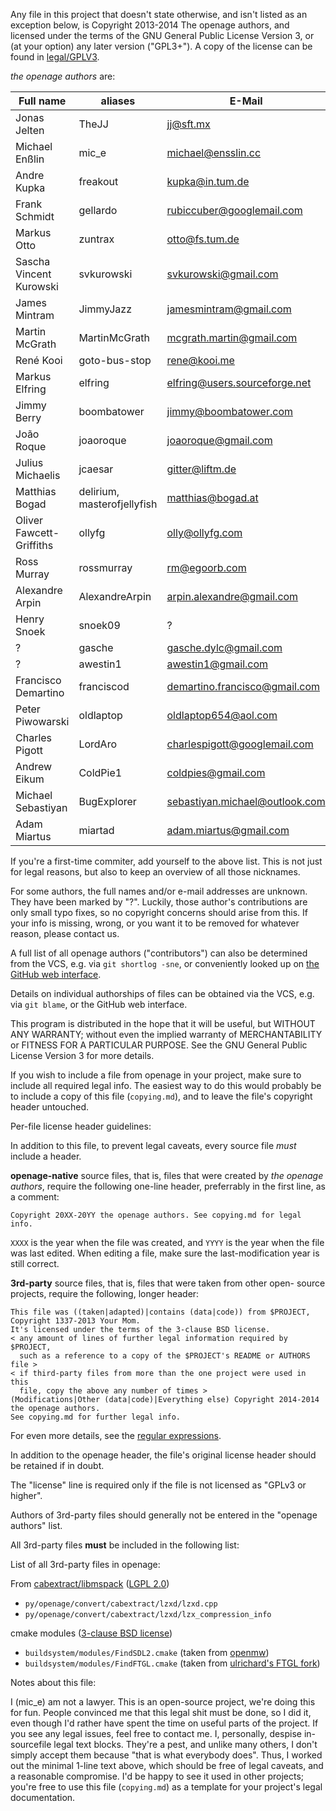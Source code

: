 Any file in this project that doesn't state otherwise, and isn't listed as an
exception below, is Copyright 2013-2014 The openage authors, and licensed
under the terms of the GNU General Public License Version 3, or
(at your option) any later version ("GPL3+").
A copy of the license can be found in [legal/GPLV3](legal/GPLv3).

_the openage authors_ are:

| Full name                   | aliases                     | E-Mail                           |
|-----------------------------|-----------------------------|----------------------------------|
| Jonas Jelten                | TheJJ                       | jj@sft.mx                        |
| Michael Enßlin              | mic_e                       | michael@ensslin.cc               |
| Andre Kupka                 | freakout                    | kupka@in.tum.de                  |
| Frank Schmidt               | gellardo                    | rubiccuber@googlemail.com        |
| Markus Otto                 | zuntrax                     | otto@fs.tum.de                   |
| Sascha Vincent Kurowski     | svkurowski                  | svkurowski@gmail.com             |
| James Mintram               | JimmyJazz                   | jamesmintram@gmail.com           |
| Martin McGrath              | MartinMcGrath               | mcgrath.martin@gmail.com         |
| René Kooi                   | goto-bus-stop               | rene@kooi.me                     |
| Markus Elfring              | elfring                     | elfring@users.sourceforge.net    |
| Jimmy Berry                 | boombatower                 | jimmy@boombatower.com            |
| João Roque                  | joaoroque                   | joaoroque@gmail.com              |
| Julius Michaelis            | jcaesar                     | gitter@liftm.de                  |
| Matthias Bogad              | delirium, masterofjellyfish | matthias@bogad.at                |
| Oliver Fawcett-Griffiths    | ollyfg                      | olly@ollyfg.com                  |
| Ross Murray                 | rossmurray                  | rm@egoorb.com                    |
| Alexandre Arpin             | AlexandreArpin              | arpin.alexandre@gmail.com        |
| Henry Snoek                 | snoek09                     | ?                                |
| ?                           | gasche                      | gasche.dylc@gmail.com            |
| ?                           | awestin1                    | awestin1@gmail.com               |
| Francisco Demartino         | franciscod                  | demartino.francisco@gmail.com    |
| Peter Piwowarski            | oldlaptop                   | oldlaptop654@aol.com             |
| Charles Pigott              | LordAro                     | charlespigott@googlemail.com     |
| Andrew Eikum                | ColdPie1                    | coldpies@gmail.com               |
| Michael Sebastiyan          | BugExplorer                 | sebastiyan.michael@outlook.com   |
| Adam Miartus                | miartad                     | adam.miartus@gmail.com           |

If you're a first-time commiter, add yourself to the above list. This is not
just for legal reasons, but also to keep an overview of all those nicknames.

For some authors, the full names and/or e-mail addresses are unknown. They have
been marked by "?". Luckily, those author's contributions are only small typo
fixes, so no copyright concerns should arise from this.
If your info is missing, wrong, or you want it to be removed for whatever
reason, please contact us.

A full list of all openage authors ("contributors") can also be determined
from the VCS, e.g. via `git shortlog -sne`, or conveniently looked up on
[the GitHub web interface](https://github.com/SFTtech/openage/graphs/contributors).

Details on individual authorships of files can be obtained via the VCS,
e.g. via `git blame`, or the GitHub web interface.

This program is distributed in the hope that it will be useful,
but WITHOUT ANY WARRANTY; without even the implied warranty of
MERCHANTABILITY or FITNESS FOR A PARTICULAR PURPOSE.  See the
GNU General Public License Version 3 for more details.

If you wish to include a file from openage in your project, make sure to
include all required legal info. The easiest way to do this would probably
be to include a copy of this file (`copying.md`), and to leave the file's
copyright header untouched.

Per-file license header guidelines:

In addition to this file, to prevent legal caveats, every source file *must*
include a header.

**openage-native** source files, that is, files that were created by
_the openage authors_, require the following one-line header, preferrably in
the first line, as a comment:

    Copyright 20XX-20YY the openage authors. See copying.md for legal info.

`XXXX` is the year when the file was created, and `YYYY` is the year when the
file was last edited. When editing a file, make sure the last-modification year
is still correct.

**3rd-party** source files, that is, files that were taken from other open-
source projects, require the following, longer header:

    This file was ((taken|adapted)|contains (data|code)) from $PROJECT,
    Copyright 1337-2013 Your Mom.
    It's licensed under the terms of the 3-clause BSD license.
    < any amount of lines of further legal information required by $PROJECT,
      such as a reference to a copy of the $PROJECT's README or AUTHORS file >
    < if third-party files from more than the one project were used in this
      file, copy the above any number of times >
    (Modifications|Other (data|code)|Everything else) Copyright 2014-2014 the openage authors.
    See copying.md for further legal info.

For even more details, see the [regular expressions](py/openage/codecompliance/legal.py).

In addition to the openage header, the file's original license header should
be retained if in doubt.

The "license" line is required only if the file is not licensed as
"GPLv3 or higher".

Authors of 3rd-party files should generally not be entered in the
"openage authors" list.

All 3rd-party files **must** be included in the following list:

List of all 3rd-party files in openage:

From [cabextract/libmspack](http://www.cabextract.org.uk/) ([LGPL 2.0](legal/LGPLv2.0))

 - `py/openage/convert/cabextract/lzxd/lzxd.cpp`
 - `py/openage/convert/cabextract/lzxd/lzx_compression_info`

cmake modules ([3-clause BSD license](legal/BSD-3-clause))

 - `buildsystem/modules/FindSDL2.cmake` (taken from [openmw](https://github.com/OpenMW/openmw))
 - `buildsystem/modules/FindFTGL.cmake` (taken from [ulrichard's FTGL fork](https://github.com/ulrichard/ftgl))

Notes about this file:

I (mic_e) am not a lawyer. This is an open-source project, we're doing this for
fun. People convinced me that this legal shit must be done, so I did it, even
though I'd rather have spent the time on useful parts of the project.
If you see any legal issues, feel free to contact me.
I, personally, despise in-sourcefile legal text blocks. They're a pest,
and unlike many others, I don't simply accept them because
"that is what everybody does". Thus, I worked out the minimal 1-line text above,
which should be free of legal caveats, and a reasonable compromise.
I'd be happy to see it used in other projects; you're free to use this file
(`copying.md`) as a template for your project's legal documentation.
